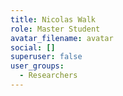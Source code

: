 ```yaml
---
title: Nicolas Walk
role: Master Student
avatar_filename: avatar
social: []
superuser: false
user_groups:
  - Researchers
---
```

